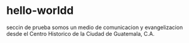 # hello-worldd
seccin de prueba
somos un medio de comunicacion y evangelizacion desde el Centro Historico de la Ciudad de Guatemala, C.A.
